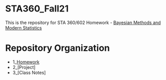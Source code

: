 # STA360_Fall21
This is the repository for STA 360/602 Homework - [Bayesian Methods and Modern Statistics](https://resteorts.github.io/teach/bayes21.html)

# Repository Organization
* 1_[Homework](https://github.com/leona-lu/STA360_Fall21/tree/main/Homework)
* 2_[Project]
* 3_[Class Notes]
